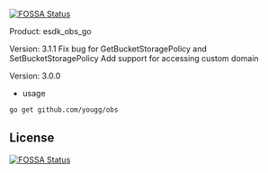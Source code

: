 [![FOSSA Status](https://app.fossa.io/api/projects/git%2Bgithub.com%2Fyougg%2Fobs.svg?type=shield)](https://app.fossa.io/projects/git%2Bgithub.com%2Fyougg%2Fobs?ref=badge_shield)

Product: esdk_obs_go

Version: 3.1.1
Fix bug for GetBucketStoragePolicy and SetBucketStoragePolicy
Add support for accessing custom domain

Version: 3.0.0


- usage

```bash
go get github.com/yougg/obs
```


## License
[![FOSSA Status](https://app.fossa.io/api/projects/git%2Bgithub.com%2Fyougg%2Fobs.svg?type=large)](https://app.fossa.io/projects/git%2Bgithub.com%2Fyougg%2Fobs?ref=badge_large)